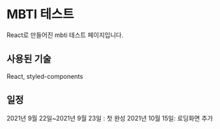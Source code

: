 # MBTI 테스트
React로 만들어진 mbti 테스트 페이지입니다.

## 사용된 기술
React, styled-components

## 일정
2021년 9월 22일~2021년 9월 23일 : 첫 완성    2021년 10월 15일: 로딩화면 추가
